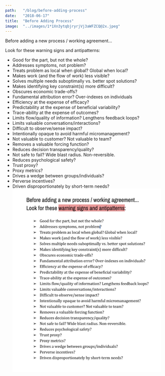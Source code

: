 ```yaml
---
path:	"/blog/before-adding-process"
date:	"2018-06-17"
title:	"Before Adding Process"
image:	"../images/1*1Xn3ytqbjryrjVj3aWFZCQ@2x.jpeg"
---
```


Before adding a new process / working agreement…

Look for these warning signs and antipatterns:

* Good for the part, but not the whole?
* Addresses symptoms, not problem?
* Treats problem as local when global? Global when local?
* Makes work (and the flow of work) less visible?
* Solves multiple needs suboptimally vs. better spot solutions?
* Makes identifying key constraint(s) more difficult?
* Obscures economic trade-offs?
* Fundamental attribution error? Over-indexes on individuals
* Efficiency at the expense of efficacy?
* Predictability at the expense of beneficial variability?
* Trace-ability at the expense of outcomes?
* Limits flow/quality of information? Lengthens feedback loops?
* Limits valuable conversations/interactions?
* Difficult to observe/sense impact?
* Intentionally opaque to avoid harmful micromanagement?
* Not valuable to customer? Not valuable to team?
* Removes a valuable forcing function?
* Reduces decision transparency/quality?
* Not safe to fail? Wide blast radius. Non-reversible.
* Reduces psychological safety?
* Trust proxy?
* Proxy metrics?
* Drives a wedge between groups/individuals?
* Perverse incentives?
* Driven disproportionately by short-term needs?
![](../images/1*1Xn3ytqbjryrjVj3aWFZCQ@2x.jpeg)